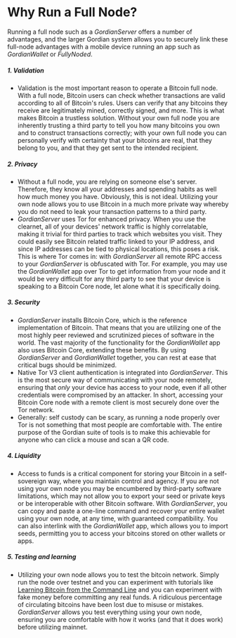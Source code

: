 # Why Run a Full Node?

Running a full node such as a *GordianServer* offers a number of advantages, and the larger Gordian system allows you to securely link these full-node advantages with a mobile device running an app such as *GordianWallet* or *FullyNoded*.

##### 1.  Validation

- Validation is the most important reason to operate a Bitcoin full node. With a full node, Bitcoin users can check whether transactions are valid according to all of Bitcoin's rules. Users can verify that any bitcoins they receive are legitimately mined, correctly signed, and more. This is what makes Bitcoin a trustless solution. Without your own full node you are inherently trusting a third party to tell you how many bitcoins you own and to construct transactions correctly; with your own full node you can personally verify with certainty that your bitcoins are real, that they belong to you, and that they get sent to the intended recipient.

##### 2. Privacy

- Without a full node, you are relying on someone else's server. Therefore, they know all your addresses and spending habits as well how much money you have. Obviously, this is not ideal. Utilizing your own node allows you to use Bitcoin in a much more private way whereby you do not need to leak  your transaction patterns to a third party.
- *GordianServer* uses Tor for enhanced privacy. When you use the clearnet, all of your devices' network traffic is highly correlatable, making it trivial for third parties to track which websites you visit.  They could easily see Bitcoin related traffic linked to your IP address, and since IP addresses can be tied to physical locations, this poses a risk. This is where Tor comes in: with *GordianServer* all remote RPC access to your *GordianServer* is obfuscated with Tor. For example, you may use the *GordianWallet* app over Tor to get information from your node and it would be very difficult for any third party to see that your device is speaking to a Bitcoin Core node, let alone what it is specifically doing.

##### 3. Security

- *GordianServer* installs Bitcoin Core, which is the reference implementation of Bitcoin. That means that you are utilizing one of the most highly peer reviewed and scrutinized pieces of software in the world. The vast majority of the functionality for the *GordianWallet* app also uses Bitcoin Core, extending these benefits. By using *GordianServer* and *GordianWallet* together, you can rest at ease that critical bugs should be minimized.
- Native Tor V3 client authentication is integrated into *GordianServer*. This is the most secure way of communicating with your node remotely, ensuring that *only* your device has access to your node, even if all other credentials were compromised by an attacker. In short, accessing your Bitcoin Core node with a remote client is most securely done over the Tor network.
- Generally: self custody can be scary, as running a node properly over Tor is not something that most people are comfortable with. The entire purpose of the Gordian suite of tools is to make this achievable for anyone who can click a mouse and scan a QR code.

##### 4. Liquidity

- Access to funds is a critical component for storing your Bitcoin in a self-sovereign way, where you maintain control and agency. If you are not using your own node you may be encumbered by third-party software limitations, which may not allow you to export your seed or private keys or be interoperable with other Bitcoin software. With *GordianServer*, you can copy and paste a one-line command and recover your entire wallet using your own node, at any time, with guaranteed compatibility. You can also interlink with the *GordianWallet* app, which allows you to import seeds, permitting you to access your bitcoins stored on other wallets or apps.

##### 5. Testing and learning

- Utilizing your own node allows you to test the bitcoin network. Simply run the node over testnet and you can experiment with tutorials like [Learning Bitcoin from the Command Line](https://github.com/ChristopherA/Learning-Bitcoin-from-the-Command-Line) and you can experiment with fake money before committing any real funds. A ridiculous percentage of circulating bitcoins have been lost due to misuse or mistakes. *GordianServer* allows you test everything using your own node, ensuring you are comfortable with how it works (and that it does work) before utilizing mainnet.
